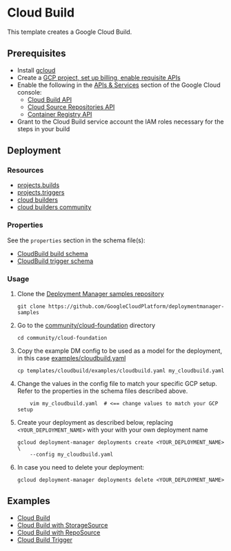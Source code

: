 # Cloud Build

This template creates a Google Cloud Build.

## Prerequisites

- Install [gcloud](https://cloud.google.com/sdk)
- Create a [GCP project, set up billing, enable requisite APIs](../project/README.md)
- Enable the following in the [APIs & Services](https://console.cloud.google.com/apis/dashboard) section of the Google Cloud console:
  - [Cloud Build API](https://console.cloud.google.com/apis/library/cloudbuild.googleapis.com)
  - [Cloud Source Repositories API](https://console.cloud.google.com/apis/library/sourcerepo.googleapis.com)
  - [Container Registry API](https://console.cloud.google.com/apis/library/containerregistry.googleapis.com)
- Grant to the Cloud Build service account the IAM roles necessary for the steps in your build

## Deployment

### Resources

- [projects.builds](https://cloud.google.com/cloud-build/docs/api/reference/rest/v1/projects.builds)
- [projects.triggers](https://cloud.google.com/cloud-build/docs/api/reference/rest/v1/projects.triggers)
- [cloud builders](https://cloud.google.com/cloud-build/docs/cloud-builders)
- [cloud builders community](https://github.com/GoogleCloudPlatform/cloud-builders-community)

### Properties

See the `properties` section in the schema file(s):

- [CloudBuild build schema](cloudbuild.py.schema)
- [CloudBuild trigger schema](trigger.py.schema)

### Usage

1. Clone the [Deployment Manager samples repository](https://github.com/GoogleCloudPlatform/deploymentmanager-samples)

    ```shell
    git clone https://github.com/GoogleCloudPlatform/deploymentmanager-samples
    ```

2. Go to the [community/cloud-foundation](../../) directory

    ```shell
    cd community/cloud-foundation
    ```

3. Copy the example DM config to be used as a model for the deployment, in this case [examples/cloudbuild.yaml](examples/cloudbuild.yaml)

    ```shell
    cp templates/cloudbuild/examples/cloudbuild.yaml my_cloudbuild.yaml
    ```

4. Change the values in the config file to match your specific GCP setup.
   Refer to the properties in the schema files described above.

    ```shell
        vim my_cloudbuild.yaml  # <== change values to match your GCP setup
    ```

5. Create your deployment as described below, replacing `<YOUR_DEPLOYMENT_NAME>`
   with your with your own deployment name

    ```shell
    gcloud deployment-manager deployments create <YOUR_DEPLOYMENT_NAME> \
        --config my_cloudbuild.yaml
    ```

6. In case you need to delete your deployment:

    ```shell
    gcloud deployment-manager deployments delete <YOUR_DEPLOYMENT_NAME>
    ```

## Examples

- [Cloud Build](examples/cloudbuild.yaml)
- [Cloud Build with StorageSource](examples/cloudbuild_storagesource.yaml)
- [Cloud Build with RepoSource](examples/cloudbuild_reposource.yaml)
- [Cloud Build Trigger](examples/cloudbuild_trigger.yaml)
